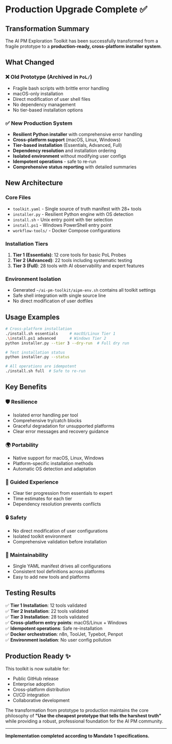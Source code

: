 # Production Upgrade Complete ✅

## Transformation Summary

The AI PM Exploration Toolkit has been successfully transformed from a fragile prototype to a **production-ready, cross-platform installer system**.

## What Changed

### ❌ Old Prototype (Archived in `PoL/`)
- Fragile bash scripts with brittle error handling
- macOS-only installation
- Direct modification of user shell files
- No dependency management
- No tier-based installation options

### ✅ New Production System
- **Resilient Python installer** with comprehensive error handling
- **Cross-platform support** (macOS, Linux, Windows)
- **Tier-based installation** (Essentials, Advanced, Full)
- **Dependency resolution** and installation ordering
- **Isolated environment** without modifying user configs
- **Idempotent operations** - safe to re-run
- **Comprehensive status reporting** with detailed summaries

## New Architecture

### Core Files
- `toolkit.yaml` - Single source of truth manifest with 28+ tools
- `installer.py` - Resilient Python engine with OS detection
- `install.sh` - Unix entry point with tier selection
- `install.ps1` - Windows PowerShell entry point
- `workflow-tools/` - Docker Compose configurations

### Installation Tiers
1. **Tier 1 (Essentials)**: 12 core tools for basic PoL Probes
2. **Tier 2 (Advanced)**: 22 tools including systematic testing
3. **Tier 3 (Full)**: 28 tools with AI observability and expert features

### Environment Isolation
- Generated `~/ai-pm-toolkit/aipm-env.sh` contains all toolkit settings
- Safe shell integration with single source line
- No direct modification of user dotfiles

## Usage Examples

```bash
# Cross-platform installation
./install.sh essentials     # macOS/Linux Tier 1
.\install.ps1 advanced      # Windows Tier 2
python installer.py --tier 3 --dry-run  # Full dry run

# Test installation status
python installer.py --status

# All operations are idempotent
./install.sh full  # Safe to re-run
```

## Key Benefits

### 🛡️ Resilience
- Isolated error handling per tool
- Comprehensive try/catch blocks
- Graceful degradation for unsupported platforms
- Clear error messages and recovery guidance

### 🌍 Portability
- Native support for macOS, Linux, Windows
- Platform-specific installation methods
- Automatic OS detection and adaptation

### 🎯 Guided Experience
- Clear tier progression from essentials to expert
- Time estimates for each tier
- Dependency resolution prevents conflicts

### 🔒 Safety
- No direct modification of user configurations
- Isolated toolkit environment
- Comprehensive validation before installation

### 🔧 Maintainability
- Single YAML manifest drives all configurations
- Consistent tool definitions across platforms
- Easy to add new tools and platforms

## Testing Results

✅ **Tier 1 Installation**: 12 tools validated  
✅ **Tier 2 Installation**: 22 tools validated  
✅ **Tier 3 Installation**: 28 tools validated  
✅ **Cross-platform entry points**: macOS/Linux + Windows  
✅ **Idempotent operations**: Safe re-installation  
✅ **Docker orchestration**: n8n, ToolJet, Typebot, Penpot  
✅ **Environment isolation**: No user config pollution  

## Production Ready ✨

This toolkit is now suitable for:
- Public GitHub release
- Enterprise adoption
- Cross-platform distribution
- CI/CD integration
- Collaborative development

The transformation from prototype to production maintains the core philosophy of **"Use the cheapest prototype that tells the harshest truth"** while providing a robust, professional foundation for the AI PM community.

---

**Implementation completed according to Mandate 1 specifications.**